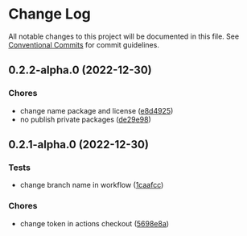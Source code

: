 # Change Log

All notable changes to this project will be documented in this file.
See [Conventional Commits](https://conventionalcommits.org) for commit guidelines.

## 0.2.2-alpha.0 (2022-12-30)

### Chores

- change name package and license ([e8d4925](https://github.com/Yokaito/kurs/commit/e8d492515c05f8069aa5d5ae569571b3c127be9d))
- no publish private packages ([de29e98](https://github.com/Yokaito/kurs/commit/de29e9809d49e66ef008c650d872675f45d54bc3))

## 0.2.1-alpha.0 (2022-12-30)

### Tests

- change branch name in workflow ([1caafcc](https://github.com/Yokaito/kurs/commit/1caafcc7068ece8e3793bf0e61071855dc6813ee))

### Chores

- change token in actions checkout ([5698e8a](https://github.com/Yokaito/kurs/commit/5698e8af8e010d51431223bf966aa04e536affb3))
